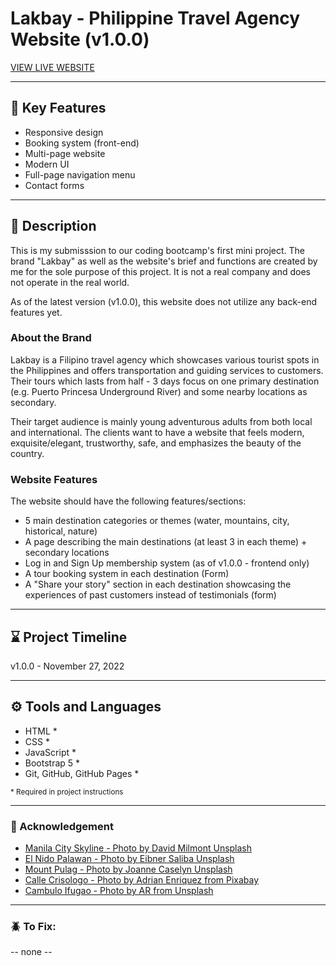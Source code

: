 # Lakbay - Philippine Travel Agency Website (v1.0.0)

[VIEW LIVE WEBSITE](https://quendp.github.io/lakbay-travel-agency/)

---

## 📌 Key Features
- Responsive design
- Booking system (front-end)
- Multi-page website
- Modern UI
- Full-page navigation menu
- Contact forms

---

## 📝 Description 
This is my submisssion to our coding bootcamp's first mini project. The brand "Lakbay" as well as the website's brief and functions are created by me for the sole purpose of this project. It is not a real company and does not operate in the real world. 

As of the latest version (v1.0.0), this website does not utilize any back-end features yet. 

### About the Brand
Lakbay is a Filipino travel agency which showcases various tourist spots in the Philippines and offers transportation and guiding services to customers. Their tours which lasts from half - 3 days focus on one primary destination (e.g. Puerto Princesa Underground River) and some nearby locations as secondary. 

Their target audience is mainly young adventurous adults from both local and international. The clients want to have a website that feels modern, exquisite/elegant, trustworthy, safe, and emphasizes the beauty of the country. 

### Website Features
The website should have the following features/sections:
- 5 main destination categories or themes (water, mountains, city, historical, nature)
- A page describing the main destinations (at least 3 in each theme) + secondary locations
- Log in and Sign Up membership system (as of v1.0.0 - frontend only)
- A tour booking system in each destination (Form)
- A "Share your story" section in each destination showcasing the experiences of past customers instead of testimonials (form)

---

## ⌛ Project Timeline
v1.0.0 - November 27, 2022

---

## ⚙️ Tools and Languages
- HTML *
- CSS *
- JavaScript *
- Bootstrap 5 *
- Git, GitHub, GitHub Pages *

<sub>* Required in project instructions</sub>

---

### 💛 Acknowledgement
- [Manila City Skyline - Photo by David Milmont Unsplash](https://unsplash.com/@dmilmont?utm_source=unsplash&utm_medium=referral&utm_content=creditCopyText)
- [El Nido Palawan - Photo by Eibner Saliba Unsplash](https://unsplash.com/@zilch?utm_source=unsplash&utm_medium=referral&utm_content=creditCopyText)
- [Mount Pulag - Photo by Joanne Caselyn Unsplash](https://unsplash.com/@joannecaselyn?utm_source=unsplash&utm_medium=referral&utm_content=creditCopyText)
- [Calle Crisologo - Photo by Adrian Enriquez from Pixabay](https://pixabay.com/users/adrianenriquez-691469/?utm_source=link-attribution&utm_medium=referral&utm_campaign=image&utm_content=593843)
- [Cambulo Ifugao - Photo by AR from Unsplash](https://unsplash.com/@ar__?utm_source=unsplash&utm_medium=referral&utm_content=creditCopyText)

---

### 🪲 To Fix:
-- none -- 